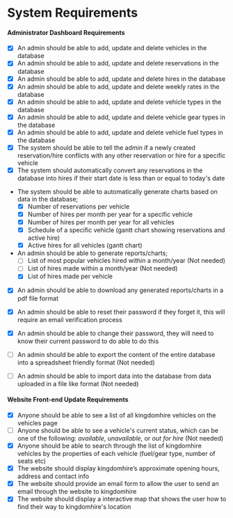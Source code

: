 # System Requirements

#### Administrator Dashboard Requirements
- [x] An admin should be able to add, update and delete vehicles in the database  
- [x] An admin should be able to add, update and delete reservations in the database  
- [x] An admin should be able to add, update and delete hires in the database  
- [x] An admin should be able to add, update and delete weekly rates in the database  
- [x] An admin should be able to add, update and delete vehicle types in the database 
- [x] An admin should be able to add, update and delete vehicle gear types in the database  
- [x] An admin should be able to add, update and delete vehicle fuel types in the database  
- [x] The system should be able to tell the admin if a newly created reservation/hire conflicts with any other reservation or hire for a specific vehicle  
- [x] The system should automatically convert any reservations in the database into hires if their start date is less than or equal to today's date  
- The system should be able to automatically generate charts based on data in the database;  
   - [x] Number of reservations per vehicle  
   - [x] Number of hires per month per year for a specific vehicle   
   - [x] Number of hires per month per year for all vehicles   
   - [x] Schedule of a specific vehicle (gantt chart showing reservations and active hire)   
   - [x] Active hires for all vehicles (gantt chart)  
- An admin should be able to generate reports/charts;  
   - [ ] List of most popular vehicles hired within a month/year (Not needed)   
   - [ ] List of hires made within a month/year (Not needed)  
   - [x] List of hires made per vehicle  
- [x] An admin should be able to download any generated reports/charts in a pdf file format  
- [x] An admin should be able to reset their password if they forget it, this will require an email verification process  
- [x] An admin should be able to change their password, they will need to know their current password to do able to do this  
- [ ] An admin should be able to export the content of the entire database into a spreadsheet friendly format (Not needed)
- [ ] An admin should be able to import data into the database from data uploaded in a file like format (Not needed)


#### Website Front-end Update Requirements
- [x] Anyone should be able to see a list of all kingdomhire vehicles on the vehicles page  
- [ ] Anyone should be able to see a vehicle's current status, which can be one of the following: *available*, *unavailable*, or *out for hire* (Not needed)
- [x] Anyone should be able to search through the list of kingdomhire vehicles by the properties of each vehicle (fuel/gear type, number of seats etc)
- [x] The website should display kingdomhire’s approximate opening hours, address and contact info
- [x] The website should provide an email form to allow the user to send an email through the website to kingdomhire
- [x] The website should display a interactive map that shows the user how to find their way to kingdomhire's location
